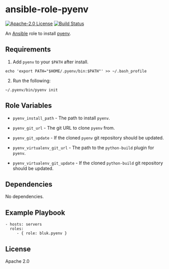 ansible-role-pyenv
==================

[![Apache-2.0 License](https://img.shields.io/github/license/bluk/ansible-role-pyenv.svg)](https://github.com/bluk/ansible-role-pyenv/blob/master/LICENSE) [![Build Status](https://travis-ci.org/bluk/ansible-role-pyenv.svg?branch=master)](https://travis-ci.org/bluk/ansible-role-pyenv)

An [Ansible](https://www.ansible.com) role to install [pyenv](https://github.com/pyenv/pyenv).

Requirements
------------

1. Add `pyenv` to your `$PATH` after install.

```
echo 'export PATH="$HOME/.pyenv/bin:$PATH"' >> ~/.bash_profile
```

2. Run the following:

```
~/.pyenv/bin/pyenv init
```

Role Variables
--------------

* `pyenv_install_path` - The path to install `pyenv`.

* `pyenv_git_url` - The git URL to clone `pyenv` from.

* `pyenv_git_update` - If the cloned `pyenv` git repository should be updated.

* `pyenv_virtualenv_git_url` - The path to the `python-build` plugin for `pyenv`.

* `pyenv_virtualenv_git_update` - If the cloned `python-build` git repository should be updated.

Dependencies
------------

No dependencies.

Example Playbook
----------------

```
- hosts: servers
  roles:
     - { role: bluk.pyenv }
```

License
-------

Apache 2.0
